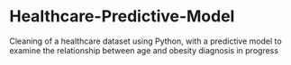 # Healthcare-Predictive-Model
Cleaning of a healthcare dataset using Python, with a predictive model to examine the relationship between age and obesity diagnosis in progress
